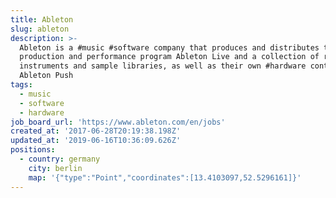 ```yaml
---
title: Ableton
slug: ableton
description: >-
  Ableton is a #music #software company that produces and distributes the
  production and performance program Ableton Live and a collection of related
  instruments and sample libraries, as well as their own #hardware controller
  Ableton Push
tags:
  - music
  - software
  - hardware
job_board_url: 'https://www.ableton.com/en/jobs'
created_at: '2017-06-28T20:19:38.198Z'
updated_at: '2019-06-16T10:36:09.626Z'
positions:
  - country: germany
    city: berlin
    map: '{"type":"Point","coordinates":[13.4103097,52.5296161]}'
---
```



